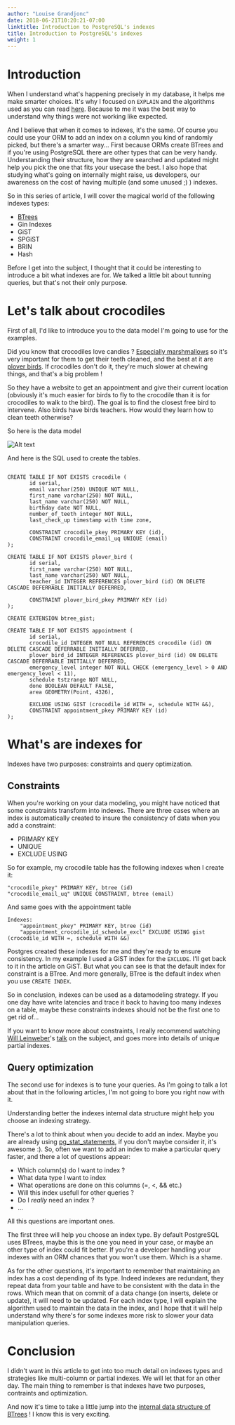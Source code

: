 ```yaml
---
author: "Louise Grandjonc"
date: 2018-06-21T10:20:21-07:00
linktitle: Introduction to PostgreSQL's indexes
title: Introduction to PostgreSQL's indexes
weight: 1
---
```



# Introduction

When I understand what's happening precisely in my database, it helps me make smarter choices. It's why I focused on `EXPLAIN` and the algorithms used as you can read [here](/blog/explain/). Because to me it was the best way to understand why things were not working like expected.

And I believe that when it comes to indexes, it's the same. Of course you could use your ORM to add an index on a column you kind of randomly picked, but there's a smarter way...
First because ORMs create BTrees and if you're using PostgreSQL there are other types that can be very handy. Understanding their structure, how they are searched and updated might help you pick the one that fits your usecase the best.
I also hope that studying what's going on internally might raise, us developers, our awareness on the cost of having multiple (and some unused ;) ) indexes.

So in this series of article, I will cover the magical world of the following indexes types:

- [BTrees](/drafts/indexes-btree)
- Gin Indexes
- GiST
- SPGiST
- BRIN
- Hash

Before I get into the subject, I thought that it could be interesting to introduce a bit what indexes are for. We talked a little bit about tunning queries, but that's not their only purpose.

# Let's talk about crocodiles

First of all, I'd like to introduce you to the data model I'm going to use for the examples.

Did you know that crocodiles love candies ? [Especially marshmallows](https://youtu.be/RujAuz28TzQ) so it's very important for them to get their teeth cleaned, and the best at it are [plover birds](http://smallscience.hbcse.tifr.res.in/crocodile-and-the-plover-bird/). If crocodiles don't do it, they're much slower at chewing things, and that's a big problem !

So they have a website to get an appointment and give their current location (obviously it's much easier for birds to fly to the crocodile than it is for crocodiles to walk to the bird). The goal is to find the closest free bird to intervene. Also birds have birds teachers. How would they learn how to clean teeth otherwise?

So here is the data model

![Alt text](/images/indexes/datamodel.png)

And here is the SQL used to create the tables.

```code

CREATE TABLE IF NOT EXISTS crocodile (
       id serial,
       email varchar(250) UNIQUE NOT NULL,
       first_name varchar(250) NOT NULL,
       last_name varchar(250) NOT NULL,
       birthday date NOT NULL,
       number_of_teeth integer NOT NULL,
       last_check_up timestamp with time zone,

       CONSTRAINT crocodile_pkey PRIMARY KEY (id),
       CONSTRAINT crocodile_email_uq UNIQUE (email)
);

CREATE TABLE IF NOT EXISTS plover_bird (
       id serial,
       first_name varchar(250) NOT NULL,
       last_name varchar(250) NOT NULL,
       teacher_id INTEGER REFERENCES plover_bird (id) ON DELETE CASCADE DEFERRABLE INITIALLY DEFERRED,

       CONSTRAINT plover_bird_pkey PRIMARY KEY (id)
);

CREATE EXTENSION btree_gist;

CREATE TABLE IF NOT EXISTS appointment (
       id serial,
       crocodile_id INTEGER NOT NULL REFERENCES crocodile (id) ON DELETE CASCADE DEFERRABLE INITIALLY DEFERRED,
       plover_bird_id INTEGER REFERENCES plover_bird (id) ON DELETE CASCADE DEFERRABLE INITIALLY DEFERRED,
       emergency_level integer NOT NULL CHECK (emergency_level > 0 AND emergency_level < 11),
       schedule tstzrange NOT NULL,
       done BOOLEAN DEFAULT FALSE,
       area GEOMETRY(Point, 4326),

       EXCLUDE USING GIST (crocodile_id WITH =, schedule WITH &&),
       CONSTRAINT appointment_pkey PRIMARY KEY (id)
);
```

# What's are indexes for


Indexes have two purposes: constraints and query optimization.


## Constraints

When you're working on your data modeling, you might have noticed that some constraints transform into indexes. There are three cases where an index is automatically created to insure the consistency of data when you add a constraint:

- PRIMARY KEY
- UNIQUE
- EXCLUDE USING

So for example, my crocodile table has the following indexes when I create it:

```code
"crocodile_pkey" PRIMARY KEY, btree (id)
"crocodile_email_uq" UNIQUE CONSTRAINT, btree (email)
```

And same goes with the appointment table

```code
Indexes:
    "appointment_pkey" PRIMARY KEY, btree (id)
    "appointment_crocodile_id_schedule_excl" EXCLUDE USING gist (crocodile_id WITH =, schedule WITH &&)
```

Postgres created these indexes for me and they're ready to ensure consistency.
In my example I used a GiST index for the `EXCLUDE`. I'll get back to it in the article on GiST. But what you can see is that the default index for constraint is a BTree.
And more generally, BTree is the default index when you use `CREATE INDEX`.

So in conclusion, indexes can be used as a datamodeling strategy. If you one day have write latencies and trace it back to having too many indexes on a table, maybe these constraints indexes should not be the first one to get rid of...

If you want to know more about constraints, I really recommend watching [Will Leinweber](https://bitfission.com/)'s [talk](https://www.youtube.com/watch?v=hWh8QoV8z8k&feature=youtu.be) on the subject, and goes more into details of unique partial indexes.

## Query optimization

The second use for indexes is to tune your queries. As I'm going to talk a lot about that in the following articles, I'm not going to bore you right now with it.

Understanding better the indexes internal data structure might help you choose an indexing strategy.

There's a lot to think about when you decide to add an index.
Maybe you are already using [pg_stat_statements](/blog/pg-stat-statements), if you don't maybe consider it, it's awesome :). So, often we want to add an index to make a particular query faster, and there a lot of questions appear:

- Which column(s) do I want to index ?
- What data type I want to index
- What operations are done on this columns (=, <, && etc.)
- Will this index usefull for other queries ?
- Do I *really* need an index ?
- ...

All this questions are important ones.

The first three will help you choose an index type. By default PostgreSQL uses BTrees, maybe this is the one you need in your case, or maybe an other type of index could fit better. If you're a developer handling your indexes with an ORM chances that you won't use them. Which is a shame.

As for the other questions, it's important to remember that maintaining an index has a cost depending of its type.  Indeed indexes are redundant, they repeat data from your table and have to be consistent with the data in the rows. Which mean that on commit of a data change (on inserts, delete or update), it will need to be updated.
For each index type, I will explain the algorithm used to maintain the data in the index, and I hope that it will help understand why there's for some indexes more risk to slower your data manipulation queries.


# Conclusion

I didn't want in this article to get into too much detail on indexes types and strategies like multi-column or partial indexes. We will let that for an other day. The main thing to remember is that indexes have two purposes, contraints and optimization.

And now it's time to take a little jump into the [internal data structure of BTrees](/drafts/indexes-btree) ! I know this is very exciting.